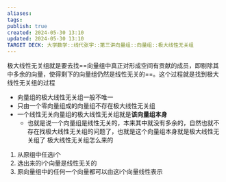 ```yaml
---
aliases: 
tags: 
publish: true
created: 2024-05-30 13:10
updated: 2024-05-30 13:10
TARGET DECK: 大学数学::线代张宇::第三讲向量组::向量组::极大线性无关组
---
```


极大线性无关组就是要去找==向量组中真正对形成空间有贡献的成员，即剔除其中多余的向量，使得剩下的向量组仍然是线性无关的==。这个过程就是找到极大线性无关组的过程 
- 向量组的极大线性无关组一般不唯一
- 只由一个零向量组成的向量组不存在极大线性无关组
- 一个线性无关向量组的极大线性无关组就是**该向量组本身** 
  - 也就是说一个向量组是线性无关的，本来其中就没有多余的，自然也就不存在找极大线性无关组的问题了，也就是这个向量组本身就是极大线性无关组了 
极大线性无关组怎么来的 
1. 从原组中任选i个 
2. 选出来的i个向量是线性无关的 
3. 原向量组中的任何一个向量都可以由这i个向量线性表示 


